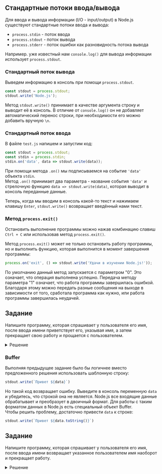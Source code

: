 ## Стандартные потоки ввода/вывода
Для ввода и вывода информации (I/O - input/output) в Node.js существуют стандартные потоки ввода и вывода:  
- `process.stdin` - поток ввода  
- `process.stdout` - поток вывода  
- `process.stderr` - поток ошибки как разновидность потока вывода

Например. уже известный нам `console.log()` для вывода информации использует `process.stdout`.

### Стандартный поток вывода
Выведем информацию в консоль при помощи `process.stdout`.
```js
const stdout = process.stdout;
stdout.write('Node.js');
```
Метод `stdout.write()` принимает в качестве аргумента строку и выводит её в консоль. В отличие от `console.log()` он не добавляет автоматический перенос строки, при необходимости его можно добавить вручную `\n`.

### Стандартный поток ввода
В файле `test.js` напишем и запустим код:  
```js
const stdout = process.stdout;
const stdin = process.stdin;
stdin.on('data', data => stdout.write(data));
```  
При помощи метода `.on()` мы подписываемся на событие `'data'` объекта `stdin`.  
Метод `.on()` принимает два параметра - название события `'data'` и стрелочную функцию `data => stdout.write(data)`, которая выводит в консоль переданные данные.

Теперь, когда мы вводим в консоль какой-то текст и нажимаем клавишу `Enter`, `stdout.write()` возвращает введённый нами текст.

### Метод `process.exit()`
Остановить выполнение программы можно нажав комбинацию славиш `Ctrl + C` или использовав метод `process.exit()`.

Метод `process.exit()` может не только остановить работу программы, но и выполнить функцию, которая выполнится в момент завершения программы:
```js
process.on('exit', () => stdout.write('Удачи в изучении Node.js!'));
```  
По умолчанию данный метод запускается с параметром "0". Это означает, что операция выполнена успешно. Передача методу параметра "1" означает, что работа программы завершилась ошибкой. Благодаря этому можно передать разные сообщения на выходе в зависимости от того, сработала программа как нужно, или работа программы завершилась неудачей.

## Задание
Напишите программу, которая спрашивает у пользователя его имя, после ввода имени приветствует его, указывая имя, а затем прекращает свою работу и прощается с пользователем.

<details>
  <summary>Решение</summary>
  
  ```js 
  const stdout = process.stdout;
  const stdin = process.stdin;

  stdout.write('Как тебя зовут?\n')
  stdin.on('data', data => {
    stdout.write('Привет ') + stdout.write(data);
    process.exit();
  });
  process.on('exit', () => stdout.write('Удачи!'));
  ```
</details>

### Buffer
Выполняя предыдущее задание было бы логичнее вместо предложенного решения использовать шаблонную строку:  
```js
stdout.write(`Привет ${data}`)
```  
Но такой код возвращает ошибку. Выведите в консоль переменную `data` и убедитесь, что строкой она не является. Node.js все входящие данные обрабатывает и преобразует в двоичный формат. Для работы с таким форматом данных в Node.js есть специальный объект Buffer.  
Чтобы решить проблему, достаточно привести `data` к строке:  
```js
stdout.write(`Привет ${data.toString()}`)
``` 

## Задание
Напишите программу, которая спрашивает у пользователя его имя, после ввода имени возвращает указанное пользователем имя наоборот и прекращает работу.

<details>
  <summary>Решение</summary>
  
  ```js 
  const stdout = process.stdout;
  const stdin = process.stdin;

  stdout.write('Как тебя зовут?\n')
  stdin.on('data', data => {
    const name = data.toString();
    const reverseName = name.split('').reverse().join('');
    stdout.write(`\nТвоё имя наоборот ${reverseName}`);
    process.exit();
  });
  ```
</details>